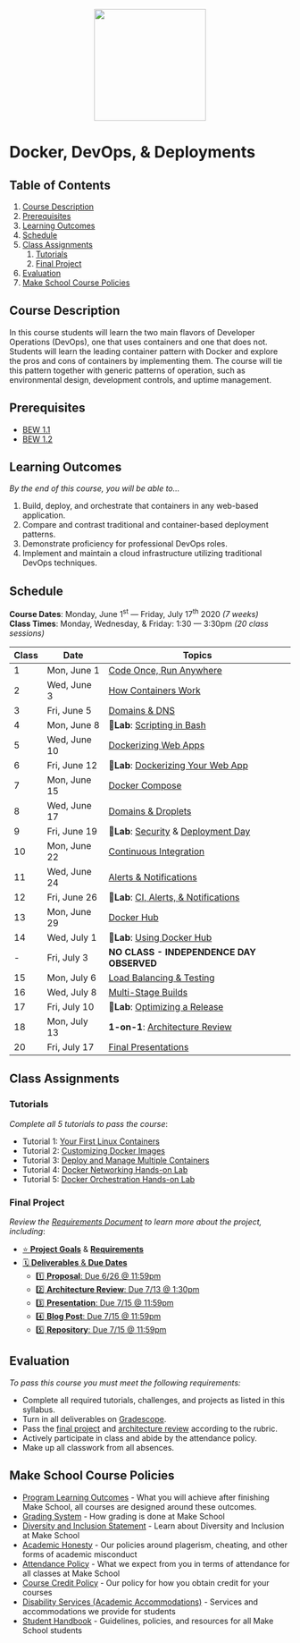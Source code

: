 <p align="center"><img src="Images/docker.svg" height="200"></p>

# Docker, DevOps, & Deployments

<!-- omit in toc -->
## Table of Contents

1. [Course Description](#course-description)
1. [Prerequisites](#prerequisites)
1. [Learning Outcomes](#learning-outcomes)
1. [Schedule](#schedule)
1. [Class Assignments](#class-assignments)
   1. [Tutorials](#tutorials)
   1. [Final Project](#final-project)
1. [Evaluation](#evaluation)
1. [Make School Course Policies](#make-school-course-policies)

## Course Description

In this course students will learn the two main flavors of Developer Operations (DevOps), one that uses containers and one that does not. Students will learn the leading container pattern with Docker and explore the pros and cons of containers by implementing them. The course will tie this pattern together with generic patterns of operation, such as environmental design, development controls, and uptime management.

## Prerequisites

- [BEW 1.1](https://make.sc/bew1-1)
- [BEW 1.2](https://make.sc/bew1-2)

## Learning Outcomes

_By the end of this course, you will be able to&hellip;_

1. Build, deploy, and orchestrate that containers in any web-based application.
1. Compare and contrast traditional and container-based deployment patterns.
1. Demonstrate proficiency for professional DevOps roles.
1. Implement and maintain a cloud infrastructure utilizing traditional DevOps techniques.

## Schedule

**Course Dates**: Monday, June 1<sup>st</sup> &mdash; Friday, July 17<sup>th</sup> 2020 _(7 weeks)_<br>
**Class Times**: Monday, Wednesday, & Friday: 1:30 &mdash; 3:30pm _(20 class sessions)_

| Class | Date         | Topics                                   |
|-------|--------------|------------------------------------------|
| 1     | Mon, June 1  | [Code Once, Run Anywhere]                |
| 2     | Wed, June 3  | [How Containers Work]                    |
| 3     | Fri, June 5  | [Domains & DNS]                          |
| 4     | Mon, June 8  | 🔬**Lab**: [Scripting in Bash]           |
| 5     | Wed, June 10 | [Dockerizing Web Apps]                   |
| 6     | Fri, June 12 | 🔬**Lab**: [Dockerizing Your Web App]    |
| 7     | Mon, June 15 | [Docker Compose]                         |
| 8     | Wed, June 17 | [Domains & Droplets]                     |
| 9     | Fri, June 19 | 🔬**Lab**: [Security] & [Deployment Day] |
| 10    | Mon, June 22 | [Continuous Integration]                 |
| 11    | Wed, June 24 | [Alerts & Notifications]                 |
| 12    | Fri, June 26 | 🔬**Lab**: [CI, Alerts, & Notifications] |
| 13    | Mon, June 29 | [Docker Hub]                             |
| 14    | Wed, July 1  | 🔬**Lab**: [Using Docker Hub]            |
| -     | Fri, July 3  | **NO CLASS - INDEPENDENCE DAY OBSERVED** |
| 15    | Mon, July 6  | [Load Balancing & Testing]               |
| 16    | Wed, July 8  | [Multi-Stage Builds]                     |
| 17    | Fri, July 10 | 🔬**Lab**: [Optimizing a Release]        |
| 18    | Mon, July 13 | **1-on-1**: [Architecture Review]        |
| 20    | Fri, July 17 | [Final Presentations]                    |

## Class Assignments

### Tutorials

_Complete all 5 tutorials to pass the course_:

- Tutorial 1: [Your First Linux Containers](https://training.play-with-docker.com/ops-s1-hello)
- Tutorial 2: [Customizing Docker Images](https://training.play-with-docker.com/ops-s1-images)
- Tutorial 3: [Deploy and Manage Multiple Containers](https://training.play-with-docker.com/ops-s1-swarm-intro)
- Tutorial 4: [Docker Networking Hands-on Lab](https://training.play-with-docker.com/docker-networking-hol)
- Tutorial 5: [Docker Orchestration Hands-on Lab](https://training.play-with-docker.com/orchestration-hol)


### Final Project

_Review the [Requirements Document](Projects/FinalProject.md) to learn more about the project, including_:

- [⭐️ **Project Goals**](Projects/FinalProject.md#️-project-goals) & [**Requirements**](Projects/FinalProject.md#-project-requirements)
- [🗓 **Deliverables** & **Due Dates**](Projects/FinalProject.md#-deliverables--due-dates)
  - [1️⃣ **Proposal**: Due 6/26 @ 11:59pm](Projects/FinalProject.md#1️⃣-proposal-due-626--1159pm)
  - [2️⃣ **Architecture Review**: Due 7/13 @ 1:30pm](Projects/FinalProject.md#2️⃣-architecture-review-due-713--130pm)
  - [3️⃣ **Presentation**: Due 7/15 @ 11:59pm](Projects/FinalProject.md#3️⃣-presentation-due-715--1159pm)
  - [4️⃣ **Blog Post**: Due 7/15 @ 11:59pm](Projects/FinalProject.md#4️⃣-blog-post-due-715--1159pm)
  - [5️⃣ **Repository**: Due 7/15 @ 11:59pm](Projects/FinalProject.md#5️⃣-repository-due-715--1159pm)

## Evaluation

_To pass this course you must meet the following requirements:_

- Complete all required tutorials, challenges, and projects as listed in this syllabus.
- Turn in all deliverables on [Gradescope].
- Pass the [final project] and [architecture review] according to the rubric.
- Actively participate in class and abide by the attendance policy.
- Make up all classwork from all absences.

## Make School Course Policies

- [Program Learning Outcomes](https://make.sc/program-learning-outcomes) - What you will achieve after finishing Make School, all courses are designed around these outcomes.
- [Grading System](https://make.sc/grading-system) - How grading is done at Make School
- [Diversity and Inclusion Statement](https://make.sc/diversity-and-inclusion-statement) - Learn about Diversity and Inclusion at Make School
- [Academic Honesty](https://make.sc/academic-honesty-policy) - Our policies around plagerism, cheating, and other forms of academic misconduct
- [Attendance Policy](https://make.sc/attendance-policy) - What we expect from you in terms of attendance for all classes at Make School
- [Course Credit Policy](https://make.sc/course-credit-policy) - Our policy for how you obtain credit for your courses
- [Disability Services (Academic Accommodations)](https://make.sc/disability-services) - Services and accommodations we provide for students
- [Student Handbook](https://make.sc/student-handbook) - Guidelines, policies, and resources for all Make School students


[Code Once, Run Anywhere]: Lessons/CourseOrientation.md
[How Containers Work]: Lessons/Containers.md
[Domains & DNS]: Lessons/DNS.md
[Scripting in Bash]: Labs/Bash.md
[Dockerizing Web Apps]: Lessons/WebServers.md
[Dockerizing Your Web App]: Labs/WebApp.md
[Docker Compose]: Lessons/Compose.md
[Domains & Droplets]: Lessons/Droplets.md
[Deployment Day]: Lessons/DeploymentDay.md
[Security]: Lessons/Security.md
[Project Kickoff]: Projects/FinalProject.md
[Continuous Integration]: Lessons/CI.md
[Alerts & Notifications]: Lessons/Alerts.md
[CI, Alerts, & Notifications]: Labs/CI.md
[Docker Hub]: Lessons/Hub.md
[Using Docker Hub]: Labs/Hub.md
[Load Balancing & Testing]: Lessons/LoadBalancing.md
[Multi-Stage Builds]: Lessons/Builds.md
[Optimizing a Release]: Labs/Optimize.md
[Final Project]: Projects/FinalProject.md
[Final Presentations]: Projects/FinalProject.md#Deliverables
[Architecture Review]: Projects/FinalProject?id=2%ef%b8%8f⃣-architecture-review-due-715--130pm
[Gradescope]: https://www.gradescope.com/courses/133579
